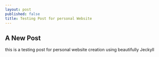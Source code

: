 ```yaml
---
layout: post
published: false
title: Testing Post for personal Website
---
```

## A New Post

this is a testing post for personal website creation using beautifully Jeckyll
